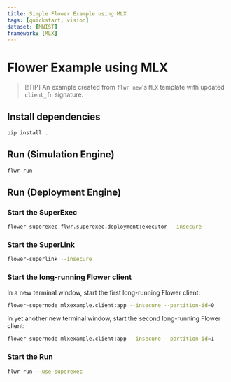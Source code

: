```yaml
---
title: Simple Flower Example using MLX
tags: [quickstart, vision]
dataset: [MNIST]
framework: [MLX]
---
```


# Flower Example using MLX

> \[!TIP\]
> An example created from `flwr new`'s `MLX` template with updated `client_fn` signature.

## Install dependencies

```bash
pip install .
```

## Run (Simulation Engine)

```bash
flwr run
```

## Run (Deployment Engine)

### Start the SuperExec

```bash
flower-superexec flwr.superexec.deployment:executor --insecure
```

### Start the SuperLink

```bash
flower-superlink --insecure
```

### Start the long-running Flower client

In a new terminal window, start the first long-running Flower client:

```bash
flower-supernode mlxexample.client:app --insecure --partition-id=0
```

In yet another new terminal window, start the second long-running Flower client:

```bash
flower-supernode mlxexample.client:app --insecure --partition-id=1
```

### Start the Run

```bash
flwr run --use-superexec
```
